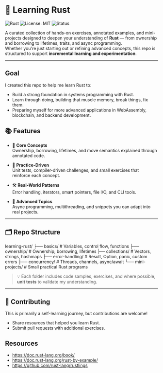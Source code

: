 # 🦀 Learning Rust

![Rust](https://img.shields.io/badge/Rust-1.80%2B-orange?logo=rust&logoColor=white)
![License: MIT](https://img.shields.io/badge/License-MIT-blue.svg)
![Status](https://img.shields.io/badge/status-learning-success?style=flat)

A curated collection of hands-on exercises, annotated examples, and mini-projects designed to deepen your understanding of **Rust** — from ownership and borrowing to lifetimes, traits, and async programming.  
Whether you're just starting out or refining advanced concepts, this repo is structured to support **incremental learning and experimentation**.

---
## Goal

I created this repo to help me learn Rust to:
- Build a strong foundation in systems programming with Rust.
- Learn through doing, building that muscle memory, break things, fix them.
- Preparing myself for more advanced applications in WebAssembly, blockchain, and backend development.

## 📚 Features

- 🧠 **Core Concepts**  
  Ownership, borrowing, lifetimes, and move semantics explained through annotated code.

- 🧪 **Practice-Driven**  
  Unit tests, compiler-driven challenges, and small exercises that reinforce each concept.

- 🛠️ **Real-World Patterns**  
  Error handling, iterators, smart pointers, file I/O, and CLI tools.

- 🚀 **Advanced Topics**  
  Async programming, multithreading, and snippets you can adapt into real projects.

---

## 🗂️ Repo Structure

learning-rust/
├── basics/ # Variables, control flow, functions
├── ownership/ # Ownership, borrowing, lifetimes
|── collections/ # Vectors, strings, hashmaps
├── error-handling/ # Result, Option, panic, custom errors
├── concurrency/ # Threads, channels, async/await
└── mini-projects/ # Small practical Rust programs

> 💡 Each folder includes code samples, exercises, and where possible, **unit tests** to validate my understanding.

---

## 🤝 Contributing
This is primarily a self-learning journey, but contributions are welcome!
- Share resources that helped you learn Rust.
- Submit pull requests with additional exercises.

## Resources
- https://doc.rust-lang.org/book/
- https://doc.rust-lang.org/rust-by-example/
- https://github.com/rust-lang/rustlings
